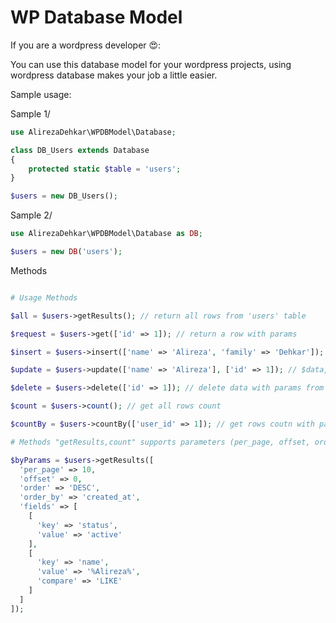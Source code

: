 # WP Database Model

If you are a wordpress developer 😍:

You can use this database model for your wordpress projects, using wordpress database makes your job a little easier.

Sample usage:

Sample 1/

```php
use AlirezaDehkar\WPDBModel\Database;

class DB_Users extends Database
{
    protected static $table = 'users';
}

$users = new DB_Users();
```

Sample 2/

```php
use AlirezaDehkar\WPDBModel\Database as DB;

$users = new DB('users');
```

Methods

```php

# Usage Methods

$all = $users->getResults(); // return all rows from 'users' table

$request = $users->get(['id' => 1]); // return a row with params

$insert = $users->insert(['name' => 'Alireza', 'family' => 'Dehkar']); // insert data to 'requests' table

$update = $users->update(['name' => 'Alireza'], ['id' => 1]); // $data, $where

$delete = $users->delete(['id' => 1]); // delete data with params from 'requests' table

$count = $users->count(); // get all rows count

$countBy = $users->countBy(['user_id' => 1]); // get rows coutn with params

# Methods "getResults,count" supports parameters (per_page, offset, order, order_by, fields)

$byParams = $users->getResults([
  'per_page' => 10,
  'offset' => 0,
  'order' => 'DESC',
  'order_by' => 'created_at',
  'fields' => [
    [
      'key' => 'status',
      'value' => 'active'
    ],
    [
      'key' => 'name',
      'value' => '%Alireza%',
      'compare' => 'LIKE'
    ]
  ]
]);
```
